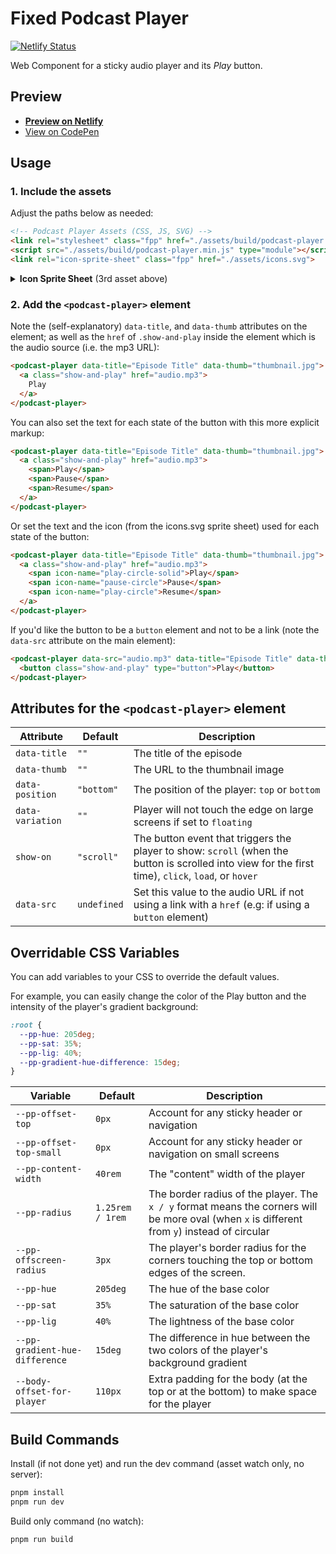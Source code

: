 # Fixed Podcast Player

[![Netlify Status](https://api.netlify.com/api/v1/badges/add63bda-b777-4889-95d9-68e936a82751/deploy-status)](https://app.netlify.com/sites/fixed-podcast-player/deploys)

Web Component for a sticky audio player and its *Play* button.

## Preview
- **[Preview on Netlify](https://fixed-podcast-player.netlify.app/)**
- [View on CodePen](https://codepen.io/nonsalant/pen/pvoyRmZ)

## Usage

### 1. Include the assets

Adjust the paths below as needed:

```html
<!-- Podcast Player Assets (CSS, JS, SVG) -->
<link rel="stylesheet" class="fpp" href="./assets/build/podcast-player.min.css">
<script src="./assets/build/podcast-player.min.js" type="module"></script>
<link rel="icon-sprite-sheet" class="fpp" href="./assets/icons.svg">
```
<details>
<summary><b>Icon Sprite Sheet</b> (3rd asset above)</summary>
<p>The <code>&lt;link rel="icon-sprite-sheet"&gt;</code> above sets the URL for the <a href="https://ryantrimble.com/blog/what-the-heck-is-an-svg-sprite-sheet.html">SVG sprite sheet</a> used for the icons.</p>
<p>This can be omitted from here if setting the following attribute on the <code>&lt;podcast-player&gt;</code> element:
<br><code>svg-base="./assets/icons.svg"</code></p>
</details>

### 2. Add the `<podcast-player>` element

Note the (self-explanatory) `data-title`, and `data-thumb` attributes on the element; as well as the `href` of `.show-and-play` inside the element which is the audio source (i.e. the mp3 URL):

```html
<podcast-player data-title="Episode Title" data-thumb="thumbnail.jpg">
  <a class="show-and-play" href="audio.mp3">
    Play
  </a>
</podcast-player>
```

You can also set the text for each state of the button with this more explicit markup:

```html
<podcast-player data-title="Episode Title" data-thumb="thumbnail.jpg">
  <a class="show-and-play" href="audio.mp3">
    <span>Play</span>
    <span>Pause</span>
    <span>Resume</span>
  </a>
</podcast-player>
```

Or set the text and the icon (from the icons.svg sprite sheet) used for each state of the button:

```html
<podcast-player data-title="Episode Title" data-thumb="thumbnail.jpg">
  <a class="show-and-play" href="audio.mp3">
    <span icon-name="play-circle-solid">Play</span>
    <span icon-name="pause-circle">Pause</span>
    <span icon-name="play-circle">Resume</span>
  </a>
</podcast-player>
```

If you'd like the button to be a `button` element and not to be a link (note the `data-src` attribute on the main element):

```html
<podcast-player data-src="audio.mp3" data-title="Episode Title" data-thumb="thumbnail.jpg">
  <button class="show-and-play" type="button">Play</button>
</podcast-player>
```

## Attributes for the `<podcast-player>` element
| Attribute | Default | Description |
| --- | --- | --- |
| `data-title` | `""` | The title of the episode |
| `data-thumb` | `""` | The URL to the thumbnail image |
| `data-position` | `"bottom"` | The position of the player: `top` or `bottom` |
| `data-variation` | `""` | Player will not touch the edge on large screens if set to `floating` |
| `show-on` | `"scroll"` | The button event that triggers the player to show: `scroll` (when the button is scrolled into view for the first time), `click`, `load`, or `hover` |
| `data-src` | `undefined` | Set this value to the audio URL if not using a link with a `href` (e.g: if using a `button` element) |

## Overridable CSS Variables

You can add variables to your CSS to override the default values. 

For example, you can easily change the color of the Play button and the intensity of  the player's gradient background:
```css
:root {
  --pp-hue: 205deg;
  --pp-sat: 35%;
  --pp-lig: 40%;
  --pp-gradient-hue-difference: 15deg;
}
```
| Variable | Default | Description |
| --- | --- | --- |
| `--pp-offset-top` | `0px` | Account for any sticky header or navigation |
| `--pp-offset-top-small` | `0px` | Account for any sticky header or navigation on small screens |
| `--pp-content-width` | `40rem` | The "content" width of the player |
| `--pp-radius` | `1.25rem / 1rem` | The border radius of the player. The `x / y` format means the corners will be more oval (when `x` is different from `y`) instead of circular |
| `--pp-offscreen-radius` | `3px` | The player's border radius for the corners touching the top or bottom edges of the screen. |
| `--pp-hue` | `205deg` | The hue of the base color |
| `--pp-sat` | `35%` | The saturation of the base color |
| `--pp-lig` | `40%` | The lightness of the base color |
| `--pp-gradient-hue-difference` | `15deg` | The difference in hue between the two colors of the player's background gradient |
| `--body-offset-for-player` | `110px` | Extra padding for the body (at the top or at the bottom) to make space for the player |

## Build Commands

Install (if not done yet) and run the dev command (asset watch only, no server):
```bash
pnpm install
pnpm run dev
```

Build only command (no watch):
```bash
pnpm run build
```


